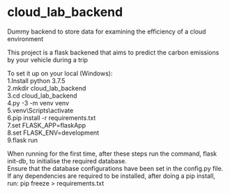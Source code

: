 # cloud_lab_backend
Dummy backend to store data for examining the efficiency of a cloud environment

This project is a flask backened that aims to predict the carbon emissions by your vehicle during a trip  

To set it up on your local (Windows):  
  1.Install python 3.7.5  
  2.mkdir cloud_lab_backend  
  3.cd cloud_lab_backend  
  4.py -3 -m venv venv  
  5.venv\Scripts\activate  
  6.pip install -r requirements.txt  
  7.set FLASK_APP=flaskApp  
  8.set FLASK_ENV=development  
  9.flask run  
  
When running for the first time, after these steps run the command, flask init-db, to initialise the required database.   
Ensure that the database configurations have been set in the config.py file.
If any dependencies are required to be installed, after doing a pip install, run: pip freeze > requirements.txt

